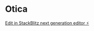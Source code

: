 # Otica

[Edit in StackBlitz next generation editor ⚡️](https://stackblitz.com/~/github.com/eodamazio/Otica)